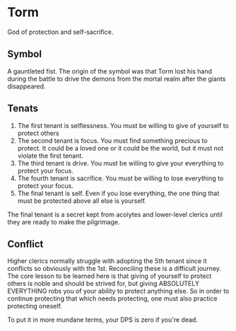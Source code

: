 # Torm
God of protection and self-sacrifice.

## Symbol
A gauntleted fist. The origin of the symbol was that Torm lost his hand during the battle to drive the demons from the mortal realm after the giants disappeared.

## Tenats
1. The first tenant is selflessness. You must be willing to give of yourself to protect others
2. The second tenant is focus. You must find something precious to protect. It could be a loved one or it could be the world, but it must not violate the first tenant.
3. The third tenant is drive. You must be willing to give your everything to protect your focus.
4. The fourth tenant is sacrifice. You must be willing to lose everything to protect your focus.
5. The final tenant is self. Even if you lose everything, the one thing that must be protected above all else is yourself.

The final tenant is a secret kept from acolytes and lower-level clerics until they are ready to make the pilgrimage.

## Conflict
Higher clerics normally struggle with adopting the 5th tenant since it conflicts so obviously with the 1st. Reconciling these is a difficult journey. The core lesson to be learned here is that giving of yourself to protect others is noble and should be strived for, but giving ABSOLUTELY EVERYTHING robs you of your ability to protect anything else. So in order to continue protecting that which needs protecting, one must also practice protecting oneself.

To put it in more mundane terms, your DPS is zero if you're dead.
